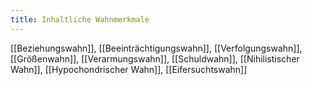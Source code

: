 ```yaml
---
title: Inhaltliche Wahnmerkmale
---
```

[[Beziehungswahn]], [[Beeinträchtigungswahn]], [[Verfolgungswahn]], [[Größenwahn]], [[Verarmungswahn]], [[Schuldwahn]], [[Nihilistischer Wahn]], [[Hypochondrischer Wahn]], [[Eifersuchtswahn]]